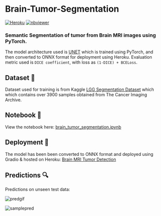 
# Brain-Tumor-Segmentation
[![Heroku](https://heroku-badge.herokuapp.com/?app=brain-mri-segmentation)](https://brain-mri-segmentation.herokuapp.com/)
[![nbviewer](https://raw.githubusercontent.com/jupyter/design/master/logos/Badges/nbviewer_badge.svg)](https://nbviewer.org/github/s0mnaths/Brain-Tumor-Segmentation/blob/master/notebooks/brain_tumor_segmentation.ipynb)



### Semantic Segmentation of tumor from Brain MRI images using PyTorch.
The model architecture used is [UNET](https://arxiv.org/abs/1505.04597v1) which is trained using PyTorch, and then converted to ONNX format for deployment using Heroku.
Evaluation metric used is `DICE coefficient`, with loss as `(1-DICE) + BCELoss`.



## Dataset 📂
Dataset used for training is from Kaggle [LGG Segmentation Dataset](https://www.kaggle.com/mateuszbuda/lgg-mri-segmentation) which which contains over 3900 samples obtained from The Cancer Imaging Archive. 



## Notebook 📒
View the notebook here: [brain_tumor_segmentation.ipynb](https://nbviewer.org/github/s0mnaths/Brain-Tumor-Segmentation/blob/master/notebooks/brain_tumor_segmentation.ipynb)



## Deployment 🚀
The model has been been converted to ONNX format and deployed using Gradio & hosted on Heroku: [Brain MRI Tumor Detection](https://brain-mri-segmentation.herokuapp.com/)



## Predictions 🔍
Predictions on unseen test data:

![predgif](https://github.com/s0mnaths/Brain-Tumor-Segmentation/blob/master/demo/predictions.gif)

![samplepred](https://github.com/s0mnaths/Brain-Tumor-Segmentation/blob/master/demo/sample-pred.png)

